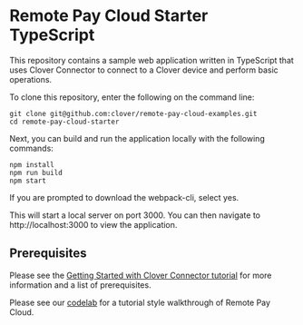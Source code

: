 # Remote Pay Cloud Starter TypeScript

This repository contains a sample web application written in TypeScript that uses Clover Connector to connect to a Clover device and perform basic operations.

To clone this repository, enter the following on the command line:

    git clone git@github.com:clover/remote-pay-cloud-examples.git
    cd remote-pay-cloud-starter
   
Next, you can build and run the application locally with the following commands:
  
    npm install
    npm run build
    npm start 
    
If you are prompted to download the webpack-cli, select yes.    
    
This will start a local server on port 3000. You can then navigate to http://localhost:3000 to view the application.    
    
## Prerequisites
Please see the [Getting Started with Clover Connector tutorial](https://docs.clover.com/clover-platform/docs/cloud-sdk-v3) for more information and a list of prerequisites.

Please see our [codelab](https://github.com/clover/codelab-remote-pay-cloud) for a tutorial style walkthrough of Remote Pay Cloud.
